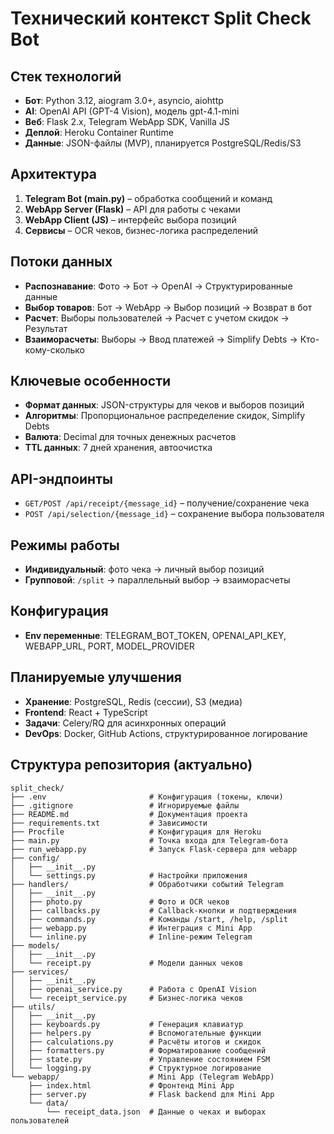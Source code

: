 # Технический контекст Split Check Bot

## Стек технологий
- **Бот**: Python 3.12, aiogram 3.0+, asyncio, aiohttp
- **AI**: OpenAI API (GPT-4 Vision), модель gpt-4.1-mini
- **Веб**: Flask 2.x, Telegram WebApp SDK, Vanilla JS
- **Деплой**: Heroku Container Runtime
- **Данные**: JSON-файлы (MVP), планируется PostgreSQL/Redis/S3

## Архитектура
1. **Telegram Bot (main.py)** – обработка сообщений и команд
2. **WebApp Server (Flask)** – API для работы с чеками
3. **WebApp Client (JS)** – интерфейс выбора позиций
4. **Сервисы** – OCR чеков, бизнес-логика распределений

## Потоки данных
- **Распознавание**: Фото → Бот → OpenAI → Структурированные данные
- **Выбор товаров**: Бот → WebApp → Выбор позиций → Возврат в бот
- **Расчет**: Выборы пользователей → Расчет с учетом скидок → Результат
- **Взаиморасчеты**: Выборы → Ввод платежей → Simplify Debts → Кто-кому-сколько

## Ключевые особенности
- **Формат данных**: JSON-структуры для чеков и выборов позиций
- **Алгоритмы**: Пропорциональное распределение скидок, Simplify Debts
- **Валюта**: Decimal для точных денежных расчетов
- **TTL данных**: 7 дней хранения, автоочистка

## API-эндпоинты
- `GET/POST /api/receipt/{message_id}` – получение/сохранение чека
- `POST /api/selection/{message_id}` – сохранение выбора пользователя

## Режимы работы
- **Индивидуальный**: фото чека → личный выбор позиций
- **Групповой**: `/split` → параллельный выбор → взаиморасчеты

## Конфигурация
- **Env переменные**: TELEGRAM_BOT_TOKEN, OPENAI_API_KEY, WEBAPP_URL, PORT, MODEL_PROVIDER

## Планируемые улучшения
- **Хранение**: PostgreSQL, Redis (сессии), S3 (медиа)
- **Frontend**: React + TypeScript
- **Задачи**: Celery/RQ для асинхронных операций
- **DevOps**: Docker, GitHub Actions, структурированное логирование

## Структура репозитория (актуально)

```
split_check/
├── .env                       # Конфигурация (токены, ключи)
├── .gitignore                 # Игнорируемые файлы
├── README.md                  # Документация проекта
├── requirements.txt           # Зависимости
├── Procfile                   # Конфигурация для Heroku
├── main.py                    # Точка входа для Telegram-бота
├── run_webapp.py              # Запуск Flask-сервера для webapp
├── config/
│   ├── __init__.py
│   └── settings.py            # Настройки приложения
├── handlers/                  # Обработчики событий Telegram
│   ├── __init__.py
│   ├── photo.py               # Фото и OCR чеков
│   ├── callbacks.py           # Callback-кнопки и подтверждения
│   ├── commands.py            # Команды /start, /help, /split
│   ├── webapp.py              # Интеграция с Mini App
│   └── inline.py              # Inline-режим Telegram
├── models/
│   ├── __init__.py
│   └── receipt.py             # Модели данных чеков
├── services/
│   ├── __init__.py
│   ├── openai_service.py      # Работа с OpenAI Vision
│   └── receipt_service.py     # Бизнес-логика чеков
├── utils/
│   ├── __init__.py
│   ├── keyboards.py           # Генерация клавиатур
│   ├── helpers.py             # Вспомогательные функции
│   ├── calculations.py        # Расчёты итогов и скидок
│   ├── formatters.py          # Форматирование сообщений
│   ├── state.py               # Управление состоянием FSM
│   └── logging.py             # Структурное логирование
└── webapp/                    # Mini App (Telegram WebApp)
    ├── index.html             # Фронтенд Mini App
    ├── server.py              # Flask backend для Mini App
    └── data/
        └── receipt_data.json  # Данные о чеках и выборах пользователей
``` 